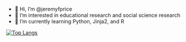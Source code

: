 - 👋 Hi, I’m @jeremyfprice
- 👀 I’m interested in educational research and social science research
- 🌱 I’m currently learning Python, Jinja2, and R

[![Top Langs](https://github-readme-stats.vercel.app/api/top-langs/?username=jeremyfprice)](https://github.com/jerermyfprice/github-readme-stats)
<!---
jeremyfprice/jeremyfprice is a ✨ special ✨ repository because its `README.md` (this file) appears on your GitHub profile.
You can click the Preview link to take a look at your changes.
--->
